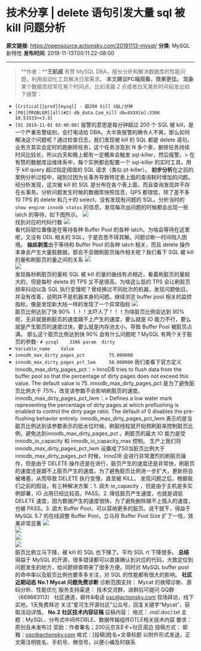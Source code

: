 # 技术分享 | delete 语句引发大量 sql 被 kill 问题分析

**原文链接**: https://opensource.actionsky.com/20191113-mysql/
**分类**: MySQL 新特性
**发布时间**: 2019-11-13T00:11:22-08:00

---

> **作者：****王航威**
有赞 MySQL DBA，擅长分析和解决数据库的性能问题，利用自动化工具解决日常需求。
**本文建议PC端观看，效果更佳。**
**现象**
某个数据库经常在某个时间点，比如凌晨 2 点或者白天某些时间段发出如下报警：
- `[Critical][prod][mysql] - 超200 kill SQL/分钟`
- `[P0][PROBLEM][all(#2) db_data.Com_kill db=XXXX[m]:3306 10.53333>=3.3]`
- `[O1 2019-11-01 03:40:00]`
报警的意思是每分钟超过 200 个 SQL 被 kill，是一个严重告警级别，会打电话给 DBA。大半夜报警的确令人不爽，那么如何解决这个问题呢？通过检查日志，我们发现被 kill 的 SQL 都是 delete 语句。业务方其实会定时的跑删除任务，这个任务涉及到 N 多个表，删除任务持续时间比较长，所以白天和晚上都有一定概率会触发 sql-killer，然后报警。> 在有赞的数据库运维体系中，每个实例都会配置一个 sql-killer 的实时工具，用于 kill query 超过指定阈值的 SQL 请求（类似 pt-killer）。
**初步分析**在之前的案例分析过程中，碰到过因为长事务导致特定表上面的查询耗时增加的问题。经分析发现，这次被 kill 的 SQL 是分布在各个表上面，而且查询发现并不存在长事务。分析问题发生时候的数据库快照信息，QPS 都很低，除了差不多 10 TPS 的 delete 和几十的 select，没有发现有问题的 SQL。分析当时的 `show engine innodb status` 的信息，发现每次出问题的时候都会出现一些 latch 的等待，如下图所示。
![](.img/270e223a.png)											
找到对应的代码行数
![](.img/dbe78015.png)											
看代码锁位置像是在等待各种 Buffer Pool 的各种 latch。为啥会等待在这里呢，又没有 DDL 相关的 SQL，于是百思不得其解。问题诊断一时间陷入困境。
**抽丝剥茧**由于等待和 Buffer Pool 的各种 latch 相关，而且 delete 操作本身会产生大量脏数据，那会不会跟刷脏页操作相关呢？我们看下 SQL 被 kill 的量和刷脏页的量之间的关系
![](.img/65c03b78.png)											
![](.img/09645458.png)											
发现每秒刷脏页的量和 SQL 被 kill 的量的曲线有点相近，看着刷脏页的量挺大的，但是每秒 delete 的 TPS 又不是很高，为啥这么低的 TPS 会让刷脏页频率抖动以及 SQL 执行变慢呢？曾经换过不同批次的机器，发现问题依旧，并没有改善，说明并不是机器本身的问题。继续浏览 buffer pool 相关的监控指标，像是发现新大陆一样的发现了一个异常指标
![](.img/7b405083.jpg)											
脏页比例达到了快 90% ！！！太吓人了！！！为啥脏页比例会达到 90% 呢，无非就是刷脏页的速度跟不上产生的速度，要么就是 IO 能力不行，要么就是产生脏页的速度过快，要么就是内存池太小，导致 Buffer Pool 被脏页占满。
那么这个脏页比例达到快 90% 会有什么问题呢？MySQL 有两个关于脏页的参数- `# yzsql    3306 param  dirty`
- `Variable_name    Value`
- `innodb_max_dirty_pages_pct         75.000000`
- `innodb_max_dirty_pages_pct_lwm     50.000000`
我们查看下官方定义innodb_max_dirty_pages_pct：> InnoDB tries to flush data from the buffer pool so that the percentage of dirty pages does not exceed this value. The default value is 75.
innodb_max_dirty_pages_pct 是为了避免脏页比例大于 75%，改变该参数不会影响刷脏页的速度。
innodb_max_dirty_pages_pct_lwm：> Defines a low water mark representing the percentage of dirty pages at which preflushing is enabled to control the dirty page ratio. The default of 0 disables the pre-flushing behavior entirely.
innodb_max_dirty_pages_pct_lwm 表示的是当脏页比例达到该参数表示的低水位时候，刷脏线程就开始预刷脏来控制脏页比例，避免达到innodb_max_dirty_pages_pct 。刷脏页的最大 IO 能力是受 innodb_io_capacity 和 innodb_io_capacity_max 控制。
生产上我们将 innodb_max_dirty_pages_pct_lwm 设置成了50当脏页比例大于 innodb_max_dirty_pages_pct 时候，InnoDB 会进行非常激烈的刷脏页操作，但是由于 DELETE 操作还是在进行，脏页产生的速度还是非常快，刷脏页的速度还是跟不上脏页产生的速度。为了避免脏页比例进一步扩大，更新将会被堵塞，从而导致 DELETE 执行变慢，直至被 KILL。
发现问题之后，根据我们之前的假设，有三种解决方案：1. 调大 io_capacity ，但是由于主机是多实例部署，IO 占用已经比较高，PASS。2. 降低脏页产生速度，也就是调低 DELETE 速度，因为数据产生的速度很快，为了避免删除跟不上插入的速度，也被 PASS。3. 调大 Buffer Pool，可以容纳更多的脏页。说干就干，得益于 MySQL 5.7 的在线调整 Buffer Pool，立马将 Buffer Pool Size 扩了一倍，效果非常显著
![](.img/399786c7.png)											
![](.img/6015f807.png)											
![](.img/bbcdb930.png)											
![](.img/d48a667a.png)											
脏页比例立马下降，被 kill 的 SQL 也下降了。平均 SQL rt 下降很多。
**总结**
得益于 MySQL 的开源，很多错误都可以直接确认到对应的代码，大致定位到问题发生的地方，给问题排查带来了很多方便。同时对 MySQL buffer pool 的命中率以及脏页比例也要多多关注，对 SQL 的性能都有很大的影响。
**社区近期动态**
**No.1**
**Mycat 问题免费诊断**
诊断范围支持：
Mycat 的故障诊断、源码分析、性能优化
服务支持渠道：
技术交流群，进群后可提问
QQ群（669663113）
社区通道，邮件&电话
osc@actionsky.com
现场拜访，线下实地，1天免费拜访
关注“爱可生开源社区”公众号，回复关键字“Mycat”，获取活动详情。
**No.2**
**社区技术内容征稿**
征稿内容：
格式：.md/.doc/.txt
主题：MySQL、分布式中间件DBLE、数据传输组件DTLE相关技术内容
要求：原创且未发布过
奖励：作者署名；200元京东E卡+社区周边
投稿方式：
邮箱：osc@actionsky.com
格式：[投稿]姓名+文章标题
以附件形式发送，正文需注明姓名、手机号、微信号，以便小编及时联系